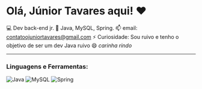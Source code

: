 # Olá, Júnior Tavares aqui! ❤️
💻 Dev back-end jr.
🌱 Java, MySQL, Spring.
📫 email: [contatoojuniortavares@gmail.com](mailto:contatoojuniortavares@gmail.com)
⚡ Curiosidade: Sou ruivo e tenho o objetivo de ser um dev Java ruivo 😄 *carinha rindo*

---

### Linguagens e Ferramentas:
<img src="https://img.shields.io/badge/Java-ED8B00?style=for-the-badge&logo=java&logoColor=white" alt="Java" />
<img src="https://img.shields.io/badge/MySQL-4479A1?style=for-the-badge&logo=mysql&logoColor=white" alt="MySQL" />
<img src="https://img.shields.io/badge/Spring-6DB33F?style=for-the-badge&logo=spring&logoColor=white" alt="Spring" />



